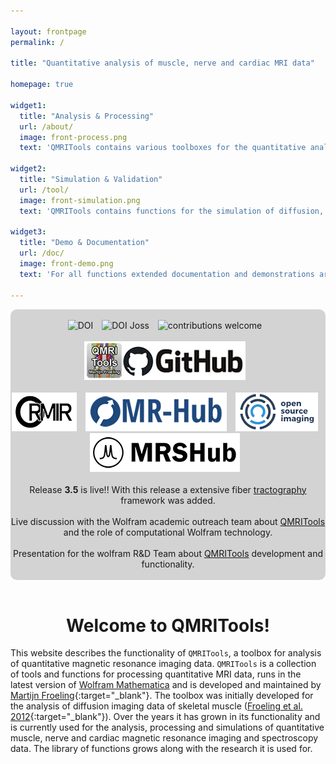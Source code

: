 ```yaml
---

layout: frontpage
permalink: /

title: "Quantitative analysis of muscle, nerve and cardiac MRI data"

homepage: true

widget1:
  title: "Analysis & Processing"
  url: /about/
  image: front-process.png
  text: 'QMRITools contains various toolboxes for the quantitative analysis muscle, nerve and cardiac MRI data.'

widget2:
  title: "Simulation & Validation"
  url: /tool/
  image: front-simulation.png
  text: 'QMRITools contains functions for the simulation of diffusion, dixon, EPG T2 mapping and spectroscopy data.'
  
widget3:
  title: "Demo & Documentation"
  url: /doc/
  image: front-demo.png
  text: 'For all functions extended documentation and demonstrations are available. It also includes various example data sets.'

---
```


<div align="center" style="background-color: #D3D3D3; border-radius: 10px;">
  <br>
  <a href="https://doi.org/10.5281/zenodo.7266917" target="_blank" style="text-decoration: none; border-bottom: none;">
  <img alt="DOI" title="DOI" src="https://zenodo.org/badge/DOI/10.5281/zenodo.7266917.svg" style="margin-right:10px"></a>
  <a href="https://joss.theoj.org/papers/10.21105/joss.01204" target="_blank" style="text-decoration: none; border-bottom: none;">
  <img alt="DOI Joss" title="DOI Joss" src="https://joss.theoj.org/papers/10.21105/joss.01204/status.svg" style="margin-right:10px"></a>
  <a href="https://github.com/mfroeling/QMRITools" target="_blank" style="text-decoration: none; border-bottom: none;">
  <img alt="contributions welcome" title="contributions welcome" src="https://img.shields.io/badge/contributions-welcome-brightgreen.svg?style=flat" style="margin-right:10px"></a>
  <br><br>
  <a href="https://github.com/mfroeling/QMRITools" target="_blank" style="text-decoration: none; border-bottom: none;">
  <img alt="Github" title="Github" src="/assets/images/github.png" style="margin-right:10px"></a>
  <br><br>  
  <a href="https://ormircommunity.github.io/packages.html#other-packages" target="_blank" style="text-decoration: none; border-bottom: none;">
  <img alt="Open and Reproducible Musculoskeletal Imaging Research" title="Open and Reproducible Musculoskeletal Imaging ResearchMIR" src="/assets/images/ORMIR.png" style="margin-right:10px"></a>
  <a href="https://ismrm.github.io/mrhub/" target="_blank" style="text-decoration: none; border-bottom: none;">
  <img alt="MR-Hub" title="MR-Hub" src="/assets/images/MR-Hub.png" style="margin-right:10px"></a>
  <a href="https://www.opensourceimaging.org/project/qmritools-mathematica-toolbox-for-quantitative-mri-data/" target="_blank" style="text-decoration: none; border-bottom: none;">
  <img alt="OpenSourceImaging" title="OpenSourceImaging" src="/assets/images/open_source_images.png" style="margin-right:10px"></a>
  <a href="https://mrshub.org/software_analysis/#QMRITools" target="_blank" style="text-decoration: none; border-bottom: none;">
  <img alt="MRSHub" title="MRSHub" src="/assets/images/MRSHub.png" style="margin-right:10px"></a>
  <br><br>
  Release <b>3.5</b> is live!! With this release a extensive fiber <a href="https://www.qmritools.com/tool/tractographytools/" target="_blank">tractography</a>  framework was added.
  <br><br>
  Live discussion with the Wolfram academic outreach team about <a href="https://www.youtube.com/live/wupxxiPJkxU?si=22BV_HSSa5u7Ds3D" target="_blank">QMRITools</a> and the role of computational Wolfram technology.
  <br><br>
  Presentation for the wolfram R&D Team about <a href="https://www.youtube.com/live/LVUBupORthA?si=UjoNpM2szsrgB7xx" target="_blank">QMRITools</a> development and functionality.
  <br><br>
</div>
<br>

<div align="center" ><h1>Welcome to QMRITools!</h1></div>

This website describes the functionality of `QMRITools`, a toolbox for analysis of quantitative magnetic resonance imaging data. `QMRITools` is a collection of tools and functions for processing quantitative MRI data, runs in the latest version of [Wolfram Mathematica](http://www.wolfram.com/mathematica/) and is developed and maintained by [Martijn Froeling](https://www.researchgate.net/profile/Martijn-Froeling){:target="_blank"}. The toolbox was initially developed for the analysis of diffusion imaging data of skeletal muscle ([Froeling et al. 2012](https://onlinelibrary.wiley.com/doi/10.1002/jmri.23608){:target="_blank"}). Over the years it has grown in its functionality and is currently used for the analysis, processing and simulations of quantitative muscle, nerve and cardiac magnetic resonance imaging and spectroscopy data. The library of functions grows along with the research it is used for.
